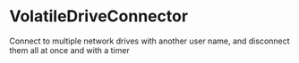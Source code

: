 # VolatileDriveConnector
Connect to multiple network drives with another user name, and disconnect them all at once and with a timer
